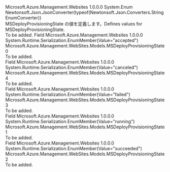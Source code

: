 <Type Name="MSDeployProvisioningState" FullName="Microsoft.Azure.Management.WebSites.Models.MSDeployProvisioningState">
  <TypeSignature Language="C#" Value="public enum MSDeployProvisioningState" />
  <TypeSignature Language="ILAsm" Value=".class public auto ansi sealed MSDeployProvisioningState extends System.Enum" />
  <TypeSignature Language="DocId" Value="T:Microsoft.Azure.Management.WebSites.Models.MSDeployProvisioningState" />
  <TypeSignature Language="VB.NET" Value="Public Enum MSDeployProvisioningState" />
  <TypeSignature Language="F#" Value="type MSDeployProvisioningState = " />
  <AssemblyInfo>
    <AssemblyName>Microsoft.Azure.Management.Websites</AssemblyName>
    <AssemblyVersion>1.0.0.0</AssemblyVersion>
  </AssemblyInfo>
  <Base>
    <BaseTypeName>System.Enum</BaseTypeName>
  </Base>
  <Attributes>
    <Attribute>
      <AttributeName>Newtonsoft.Json.JsonConverter(typeof(Newtonsoft.Json.Converters.StringEnumConverter))</AttributeName>
    </Attribute>
  </Attributes>
  <Docs>
    <summary>
            <span data-ttu-id="db751-101">MSDeployProvisioningState の値を定義します。</span><span class="sxs-lookup"><span data-stu-id="db751-101">Defines values for MSDeployProvisioningState.</span></span>
            </summary>
    <remarks>To be added.</remarks>
  </Docs>
  <Members>
    <Member MemberName="Accepted">
      <MemberSignature Language="C#" Value="Accepted" />
      <MemberSignature Language="ILAsm" Value=".field public static literal valuetype Microsoft.Azure.Management.WebSites.Models.MSDeployProvisioningState Accepted = int32(0)" />
      <MemberSignature Language="DocId" Value="F:Microsoft.Azure.Management.WebSites.Models.MSDeployProvisioningState.Accepted" />
      <MemberSignature Language="VB.NET" Value="Accepted" />
      <MemberSignature Language="F#" Value="Accepted = 0" Usage="Microsoft.Azure.Management.WebSites.Models.MSDeployProvisioningState.Accepted" />
      <MemberType>Field</MemberType>
      <AssemblyInfo>
        <AssemblyName>Microsoft.Azure.Management.Websites</AssemblyName>
        <AssemblyVersion>1.0.0.0</AssemblyVersion>
      </AssemblyInfo>
      <Attributes>
        <Attribute>
          <AttributeName>System.Runtime.Serialization.EnumMember(Value="accepted")</AttributeName>
        </Attribute>
      </Attributes>
      <ReturnValue>
        <ReturnType>Microsoft.Azure.Management.WebSites.Models.MSDeployProvisioningState</ReturnType>
      </ReturnValue>
      <MemberValue>0</MemberValue>
      <Docs>
        <summary>To be added.</summary>
      </Docs>
    </Member>
    <Member MemberName="Canceled">
      <MemberSignature Language="C#" Value="Canceled" />
      <MemberSignature Language="ILAsm" Value=".field public static literal valuetype Microsoft.Azure.Management.WebSites.Models.MSDeployProvisioningState Canceled = int32(4)" />
      <MemberSignature Language="DocId" Value="F:Microsoft.Azure.Management.WebSites.Models.MSDeployProvisioningState.Canceled" />
      <MemberSignature Language="VB.NET" Value="Canceled" />
      <MemberSignature Language="F#" Value="Canceled = 4" Usage="Microsoft.Azure.Management.WebSites.Models.MSDeployProvisioningState.Canceled" />
      <MemberType>Field</MemberType>
      <AssemblyInfo>
        <AssemblyName>Microsoft.Azure.Management.Websites</AssemblyName>
        <AssemblyVersion>1.0.0.0</AssemblyVersion>
      </AssemblyInfo>
      <Attributes>
        <Attribute>
          <AttributeName>System.Runtime.Serialization.EnumMember(Value="canceled")</AttributeName>
        </Attribute>
      </Attributes>
      <ReturnValue>
        <ReturnType>Microsoft.Azure.Management.WebSites.Models.MSDeployProvisioningState</ReturnType>
      </ReturnValue>
      <MemberValue>4</MemberValue>
      <Docs>
        <summary>To be added.</summary>
      </Docs>
    </Member>
    <Member MemberName="Failed">
      <MemberSignature Language="C#" Value="Failed" />
      <MemberSignature Language="ILAsm" Value=".field public static literal valuetype Microsoft.Azure.Management.WebSites.Models.MSDeployProvisioningState Failed = int32(3)" />
      <MemberSignature Language="DocId" Value="F:Microsoft.Azure.Management.WebSites.Models.MSDeployProvisioningState.Failed" />
      <MemberSignature Language="VB.NET" Value="Failed" />
      <MemberSignature Language="F#" Value="Failed = 3" Usage="Microsoft.Azure.Management.WebSites.Models.MSDeployProvisioningState.Failed" />
      <MemberType>Field</MemberType>
      <AssemblyInfo>
        <AssemblyName>Microsoft.Azure.Management.Websites</AssemblyName>
        <AssemblyVersion>1.0.0.0</AssemblyVersion>
      </AssemblyInfo>
      <Attributes>
        <Attribute>
          <AttributeName>System.Runtime.Serialization.EnumMember(Value="failed")</AttributeName>
        </Attribute>
      </Attributes>
      <ReturnValue>
        <ReturnType>Microsoft.Azure.Management.WebSites.Models.MSDeployProvisioningState</ReturnType>
      </ReturnValue>
      <MemberValue>3</MemberValue>
      <Docs>
        <summary>To be added.</summary>
      </Docs>
    </Member>
    <Member MemberName="Running">
      <MemberSignature Language="C#" Value="Running" />
      <MemberSignature Language="ILAsm" Value=".field public static literal valuetype Microsoft.Azure.Management.WebSites.Models.MSDeployProvisioningState Running = int32(1)" />
      <MemberSignature Language="DocId" Value="F:Microsoft.Azure.Management.WebSites.Models.MSDeployProvisioningState.Running" />
      <MemberSignature Language="VB.NET" Value="Running" />
      <MemberSignature Language="F#" Value="Running = 1" Usage="Microsoft.Azure.Management.WebSites.Models.MSDeployProvisioningState.Running" />
      <MemberType>Field</MemberType>
      <AssemblyInfo>
        <AssemblyName>Microsoft.Azure.Management.Websites</AssemblyName>
        <AssemblyVersion>1.0.0.0</AssemblyVersion>
      </AssemblyInfo>
      <Attributes>
        <Attribute>
          <AttributeName>System.Runtime.Serialization.EnumMember(Value="running")</AttributeName>
        </Attribute>
      </Attributes>
      <ReturnValue>
        <ReturnType>Microsoft.Azure.Management.WebSites.Models.MSDeployProvisioningState</ReturnType>
      </ReturnValue>
      <MemberValue>1</MemberValue>
      <Docs>
        <summary>To be added.</summary>
      </Docs>
    </Member>
    <Member MemberName="Succeeded">
      <MemberSignature Language="C#" Value="Succeeded" />
      <MemberSignature Language="ILAsm" Value=".field public static literal valuetype Microsoft.Azure.Management.WebSites.Models.MSDeployProvisioningState Succeeded = int32(2)" />
      <MemberSignature Language="DocId" Value="F:Microsoft.Azure.Management.WebSites.Models.MSDeployProvisioningState.Succeeded" />
      <MemberSignature Language="VB.NET" Value="Succeeded" />
      <MemberSignature Language="F#" Value="Succeeded = 2" Usage="Microsoft.Azure.Management.WebSites.Models.MSDeployProvisioningState.Succeeded" />
      <MemberType>Field</MemberType>
      <AssemblyInfo>
        <AssemblyName>Microsoft.Azure.Management.Websites</AssemblyName>
        <AssemblyVersion>1.0.0.0</AssemblyVersion>
      </AssemblyInfo>
      <Attributes>
        <Attribute>
          <AttributeName>System.Runtime.Serialization.EnumMember(Value="succeeded")</AttributeName>
        </Attribute>
      </Attributes>
      <ReturnValue>
        <ReturnType>Microsoft.Azure.Management.WebSites.Models.MSDeployProvisioningState</ReturnType>
      </ReturnValue>
      <MemberValue>2</MemberValue>
      <Docs>
        <summary>To be added.</summary>
      </Docs>
    </Member>
  </Members>
</Type>